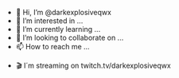 - 👋 Hi, I’m @darkexplosiveqwx
- 👀 I’m interested in ...
- 🌱 I’m currently learning ...
- 💞️ I’m looking to collaborate on ...
- 📫 How to reach me ...

<!---
darkexplosiveqwx/darkexplosiveqwx is a ✨ special ✨ repository because its `README.md` (this file) appears on your GitHub profile.
You can click the Preview link to take a look at your changes.
--->

- 🎬 I´m streaming on twitch.tv/darkexplosiveqwx
